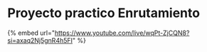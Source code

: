 # Proyecto practico Enrutamiento

{% embed url="https://www.youtube.com/live/wqPt-ZjCQN8?si=axaq2Nj5gnR4h5FI" %}
